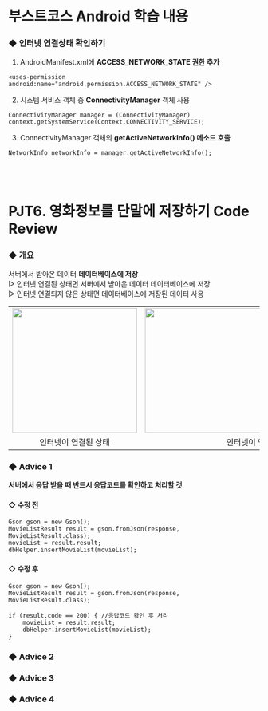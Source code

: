 # 부스트코스 Android 학습 내용
### ◆ 인터넷 연결상태 확인하기
1) AndroidManifest.xml에 <b>ACCESS_NETWORK_STATE 권한 추가</b>
```
<uses-permission android:name="android.permission.ACCESS_NETWORK_STATE" />
```
2) 시스템 서비스 객체 중 <b>ConnectivityManager</b> 객체 사용
```
ConnectivityManager manager = (ConnectivityManager) context.getSystemService(Context.CONNECTIVITY_SERVICE);
```
3) ConnectivityManager 객체의 <b>getActiveNetworkInfo() 메소드 호출</b>
 ```
 NetworkInfo networkInfo = manager.getActiveNetworkInfo();
 ```
<br><br>
# PJT6. 영화정보를 단말에 저장하기 Code Review
### ◆ 개요
서버에서 받아온 데이터 <b>데이터베이스에 저장</b><br>
▷ 인터넷 연결된 상태면 서버에서 받아온 데이터 데이터베이스에 저장<br>
▷ 인터넷 연결되지 않은 상태면 데이터베이스에 저장된 데이터 사용<br>
<table>
  <tr>
   <td><img src="https://user-images.githubusercontent.com/25261296/63632462-528bab80-c671-11e9-921e-08c6fbbdd188.png" width="250"></td>
   <td><img src="https://user-images.githubusercontent.com/25261296/63632463-528bab80-c671-11e9-8cf6-27bf9f37081f.png" width="250"></td>
   <td><img src="https://user-images.githubusercontent.com/25261296/63632464-528bab80-c671-11e9-94ab-7361136382a3.png" width="250"></td>
  </tr>
  <tr>
   <td align="center">인터넷이 연결된 상태</td>
   <td colspan="2" align="center">인터넷이 연결되지 않은 상태</td>
  </tr>
</table>

### ◆ Advice 1
<b>서버에서 응답 받을 때 반드시 응답코드를 확인하고 처리할 것</b><br>
#### ◇ 수정 전
```
Gson gson = new Gson();
MovieListResult result = gson.fromJson(response, MovieListResult.class);
movieList = result.result;
dbHelper.insertMovieList(movieList);
```
#### ◇ 수정 후
```
Gson gson = new Gson();
MovieListResult result = gson.fromJson(response, MovieListResult.class);

if (result.code == 200) { //응답코드 확인 후 처리
    movieList = result.result;
    dbHelper.insertMovieList(movieList);
}
```
### ◆ Advice 2
### ◆ Advice 3
### ◆ Advice 4
